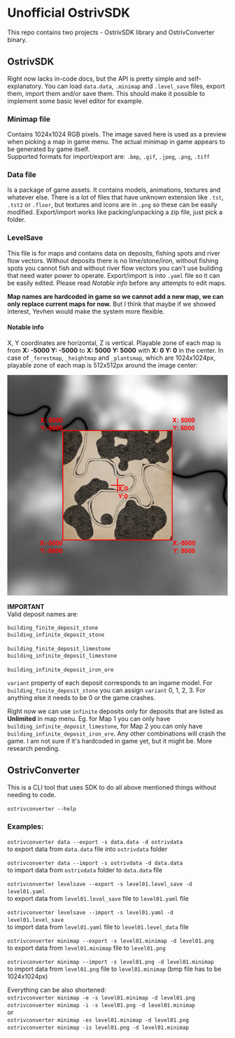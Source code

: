 # **Unofficial OstrivSDK**
This repo contains two projects - OstrivSDK library and OstrivConverter binary.

## **OstrivSDK**
Right now lacks in-code docs, but the API is pretty simple and self-explanatory. You can load `data.data`, `.minimap` and `.level_save` files, export them, import them and/or save them. This should make it possible to implement some basic level editor for example.

### **Minimap file**
Contains 1024x1024 RGB pixels. The image saved here is used as a preview when picking a map in game menu. The actual minimap in game appears to be generated by game itself.  
Supported formats for import/export are: `.bmp`, `.gif`, `.jpeg`, `.png`, `.tiff`

### **Data file**
Is a package of game assets. It contains models, animations, textures and whatever else. There is a lot of files that have unknown extension like `.tst`, `.tst2` or `.floor`, but textures and icons are in `.png` so these can be easily modified. Export/import works like packing/unpacking a zip file, just pick a folder.

### **LevelSave**
This file is for maps and contains data on deposits, fishing spots and river flow vectors. Without deposits there is no lime/stone/iron, without fishing spots you cannot fish and without river flow vectors you can't use building that need water power to operate. Export/import is into `.yaml` file so it can be easily edited. Please read *Notable info* before any attempts to edit maps.

**Map names are hardcoded in game so we cannot add a new map, we can only replace current maps for now.** But I think that maybe if we showed interest, Yevhen would make the system more flexible.

#### **Notable info**
X, Y coordinates are horizontal, Z is vertical. Playable zone of each map is from **X: -5000 Y: -5000** to **X: 5000 Y: 5000** with **X: 0 Y: 0** in the center. In case of `_forestmap`, `_heightmap` and `_plantsmap`, which are 1024x1024px, playable zone of each map is 512x512px around the image center:  

![Map coordinates of Map 1](./map_coordinates.png)

**IMPORTANT**  
Valid deposit names are:
```
building_finite_deposit_stone
building_infinite_deposit_stone

building_finite_deposit_limestone
building_infinite_deposit_limestone

building_infinite_deposit_iron_ore
```
`variant` property of each deposit corresponds to an ingame model. For `building_finite_deposit_stone` you can assign `variant` 0, 1, 2, 3. For anything else it needs to be 0 or the game crashes.

Right now we can use `infinite` deposits only for deposits that are listed as **Unlimited** in map menu. Eg. for Map 1 you can only have `building_infinite_deposit_limestone`, for Map 2 you can only have `building_infinite_deposit_iron_ore`. Any other combinations will crash the game. I am not sure if it's hardcoded in game yet, but it might be. More research pending.

## **OstrivConverter**
This is a CLI tool that uses SDK to do all above mentioned things without needing to code.  

`ostrivconverter --help`  
### **Examples**:  
`ostrivconverter data --export -s data.data -d ostrivdata`  
to export data from `data.data` file into `ostrivdata` folder  

`ostrivconverter data --import -s ostrivdata -d data.data`  
to import data from `ostrivdata` folder to `data.data` file  

`ostrivconverter levelsave --export -s level01.level_save -d level01.yaml`  
to export data from `level01.level_save` file to `level01.yaml` file   

`ostrivconverter levelsave --import -s level01.yaml -d level01.level_save`  
to import data from `level01.yaml` file to `level01.level_data` file  

`ostrivconverter minimap --export -s level01.minimap -d level01.png`  
to export data from `level01.minimap` file to `level01.png`  

`ostrivconverter minimap --import -s level01.png -d level01.minimap`   
to import data from `level01.png` file to `level01.minimap` (bmp file has to be 1024x1024px)  

Everything can be also shortened:  
`ostrivconverter minimap -e -s level01.minimap -d level01.png`  
`ostrivconverter minimap -i -s level01.png -d level01.minimap`  
or  
`ostrivconverter minimap -es level01.minimap -d level01.png`  
`ostrivconverter minimap -is level01.png -d level01.minimap`